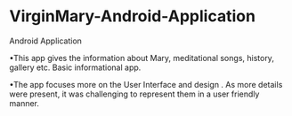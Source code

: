 # VirginMary-Android-Application
Android Application

•This app gives the information about Mary, meditational songs, history, gallery etc. Basic informational app.

•The app focuses more on the User Interface and design . As more details were present, it was challenging to represent them in a user friendly manner.
